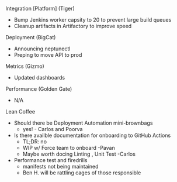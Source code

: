 


Integration [Platform] (Tiger)
- Bump Jenkins worker capsity to 20 to prevent large build queues
- Cleanup artifacts in Artifactory to improve speed

Deployment (BigCat)
- Announcing neptunectl
- Preping to move API to prod

Metrics (Gizmo)
- Updated dashboards

Performance (Golden Gate)
- N/A

Lean Coffee

- Should there be Deployment Automation mini-brownbags
	- yes! - Carlos and Poorva
- Is there availble documentation for onboarding to GitHub Actions
  - TL;DR: no
  - WIP w/ Force team to onboard -Pavan
  - Maybe worth docing Linting , Unit Test -Carlos
- Performance test and firedrills
	- manifests not being maintained
	- Ben H. will be rattling cages of those responsible
<!--stackedit_data:
eyJoaXN0b3J5IjpbMTgxODY5NDgwOSwtMTQ5NTc1Mzk2NywtNT
cxOTI2OTg1LDY4Mjc3NjYzNV19
-->